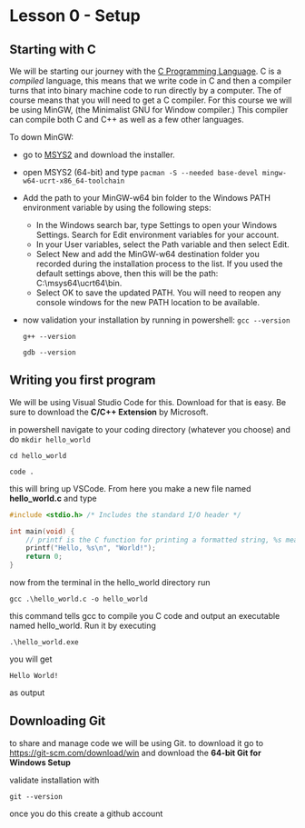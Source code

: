 # Lesson 0 - Setup

## Starting with C

We will be starting our journey with the [C Programming Language](https://en.wikipedia.org/wiki/C_(programming_language)). C is a *compiled* language, this means that we write code in C and then a compiler turns that into binary machine code to run directly by a computer. The of course means that you will need to get a C compiler. For this course we will be using MinGW, (the Minimalist GNU for Window compiler.) This compiler can compile both C and C++ as well as a few other languages.

To down MinGW:
- go to [MSYS2](https://www.msys2.org/) and download the installer.
- open MSYS2 (64-bit) and type
    ```pacman -S --needed base-devel mingw-w64-ucrt-x86_64-toolchain```

- Add the path to your MinGW-w64 bin folder to the Windows PATH environment variable by using the following steps:
    - In the Windows search bar, type Settings to open your Windows Settings.
Search for Edit environment variables for your account.
    - In your User variables, select the Path variable and then select Edit.
    - Select New and add the MinGW-w64 destination folder you recorded during the installation process to the list. If you used the default settings above, then this will be the path: C:\msys64\ucrt64\bin.
    - Select OK to save the updated PATH. You will need to reopen any console windows for the new PATH location to be available.

- now validation your installation by running in powershell:
    ```gcc --version```

    ```g++ --version```

    ```gdb --version```

## Writing you first program

We will be using Visual Studio Code for this. Download for that is easy. Be sure to download the **C/C++ Extension** by Microsoft.

in powershell navigate to your coding directory (whatever you choose) and do
```mkdir hello_world```

```cd hello_world```

```code .```

this will bring up VSCode. From here you make a new file named **hello_world.c** and type
```C
#include <stdio.h> /* Includes the standard I/O header */

int main(void) {
    // printf is the C function for printing a formatted string, %s mean we insert another string into the format, in this case the string "World!"
    printf("Hello, %s\n", "World!");
    return 0;
}
```

now from the terminal in the hello_world directory run

```gcc .\hello_world.c -o hello_world```

this command tells gcc to compile you C code and output an executable named hello_world. Run it by executing

```.\hello_world.exe```

you will get 

```Hello World!```

as output

## Downloading Git

to share and manage code we will be using Git. to download it go to https://git-scm.com/download/win and download the **64-bit Git for Windows Setup**

validate installation with 

```git --version```

once you do this create a github account
